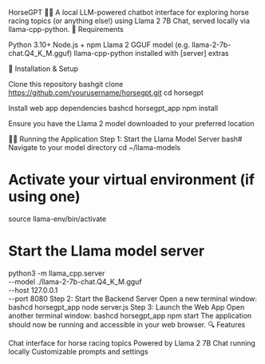 HorseGPT 🐎💬
A local LLM-powered chatbot interface for exploring horse racing topics (or anything else!) using Llama 2 7B Chat, served locally via llama-cpp-python.
🧠 Requirements

Python 3.10+
Node.js + npm
Llama 2 GGUF model (e.g. llama-2-7b-chat.Q4_K_M.gguf)
llama-cpp-python installed with [server] extras

🚀 Installation & Setup

Clone this repository
bashgit clone https://github.com/yourusername/horsegpt.git
cd horsegpt

Install web app dependencies
bashcd horsegpt_app
npm install

Ensure you have the Llama 2 model downloaded to your preferred location

🏃‍♂️ Running the Application
Step 1: Start the Llama Model Server
bash# Navigate to your model directory
cd ~/llama-models

# Activate your virtual environment (if using one)
source llama-env/bin/activate

# Start the Llama model server
python3 -m llama_cpp.server \
  --model ./llama-2-7b-chat.Q4_K_M.gguf \
  --host 127.0.0.1 \
  --port 8080
Step 2: Start the Backend Server
Open a new terminal window:
bashcd horsegpt_app
node server.js
Step 3: Launch the Web App
Open another terminal window:
bashcd horsegpt_app
npm start
The application should now be running and accessible in your web browser.
🔍 Features

Chat interface for horse racing topics
Powered by Llama 2 7B Chat running locally
Customizable prompts and settings
